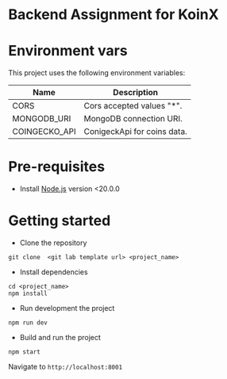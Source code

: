 # Backend Assignment for KoinX

# Environment vars

This project uses the following environment variables:

| Name          | Description                 |
| ------------- | --------------------------- |
| CORS          | Cors accepted values "\*".  |
| MONGODB_URI   | MongoDB connection URI.     |
| COINGECKO_API | ConigeckApi for coins data. |

# Pre-requisites

- Install [Node.js](https://nodejs.org/en/) version <20.0.0

# Getting started

- Clone the repository

```
git clone  <git lab template url> <project_name>
```

- Install dependencies

```
cd <project_name>
npm install
```

- Run development the project

```
npm run dev

```

- Build and run the project

```
npm start

```

Navigate to `http://localhost:8001`
